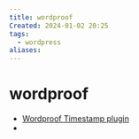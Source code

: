 ```yaml
---
title: wordproof
Created: 2024-01-02 20:25
tags:
  - wordpress
aliases:
---
```

# wordproof
- [Wordproof Timestamp plugin](https://wordpress.org/plugins/wordproof-timestamp/)
- 



